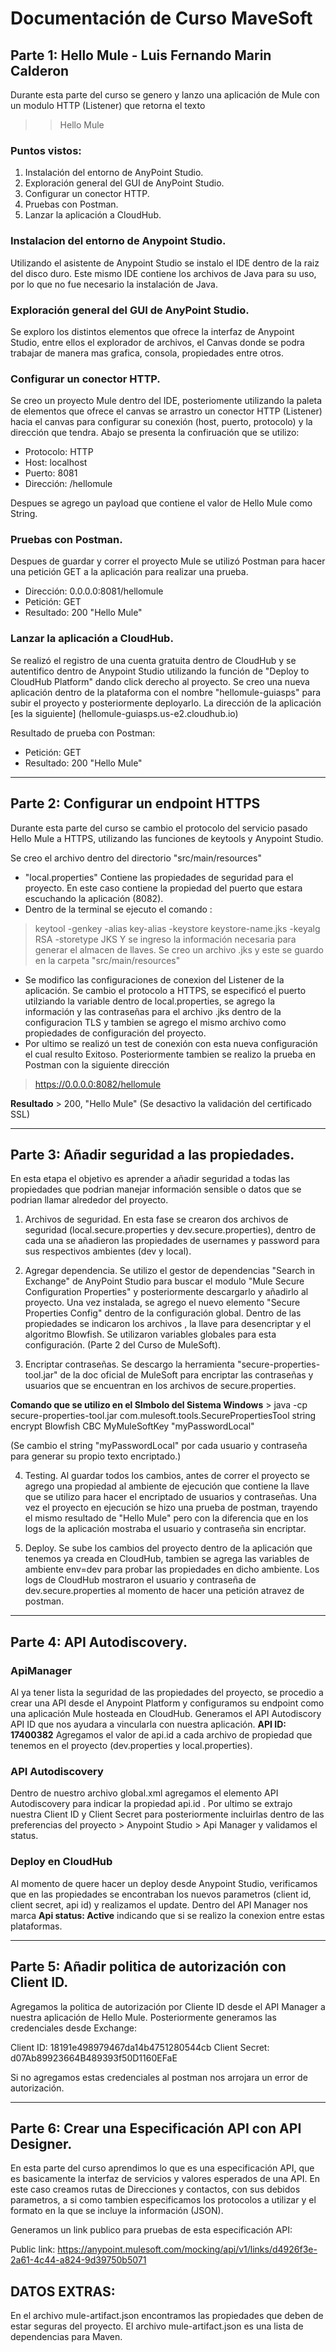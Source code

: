 # Documentación de Curso MaveSoft
## Parte 1: Hello Mule - Luis Fernando Marin Calderon

Durante esta parte del curso se genero y lanzo una aplicación de Mule con un modulo HTTP (Listener) que retorna el texto 
>>Hello Mule

### Puntos vistos:
1. Instalación del entorno de AnyPoint Studio.
2. Exploración general del GUI de AnyPoint Studio.
3. Configurar un conector HTTP.
4. Pruebas con Postman.
5. Lanzar la aplicación a CloudHub.


### Instalacion del entorno de Anypoint Studio.
Utilizando el asistente  de Anypoint Studio se instalo el IDE dentro de la raiz del disco duro. Este mismo IDE contiene los archivos de Java para su uso, por lo que no fue necesario
la instalación de Java.

### Exploración general del GUI de AnyPoint Studio.
Se exploro los distintos elementos que ofrece la interfaz de Anypoint Studio, entre ellos el explorador de archivos, el Canvas donde se podra trabajar de manera mas grafica, consola, propiedades entre otros.

### Configurar un conector HTTP.
Se creo un proyecto Mule dentro del IDE, posteriomente utilizando la paleta de elementos que ofrece el canvas se arrastro un conector HTTP (Listener) hacia el canvas para configurar su conexión (host, puerto, protocolo) y la dirección que tendra. Abajo se presenta la confiruación que se utilizo:

- Protocolo: HTTP
- Host: localhost
- Puerto: 8081
- Dirección: /hellomule

Despues se agrego un payload que contiene el valor de Hello Mule como String.

### Pruebas con Postman.
Despues de guardar y correr el proyecto Mule se utilizó Postman para hacer una petición GET a la aplicación para realizar una prueba.

- Dirección:  0.0.0.0:8081/hellomule
- Petición: GET
- Resultado: 200 "Hello Mule"

### Lanzar la aplicación a CloudHub.
Se realizó el registro de una cuenta gratuita dentro de CloudHub y se autentifico dentro de Anypoint Studio utilizando la función de "Deploy to CloudHub Platform" dando click derecho al proyecto. Se creo una nueva aplicación dentro de la plataforma con el nombre "hellomule-guiasps" para subir el proyecto y posteriormente deployarlo. 
La dirección de la aplicación [es la siguiente] (hellomule-guiasps.us-e2.cloudhub.io)

Resultado de prueba con Postman: 
- Petición: GET
- Resultado: 200 "Hello Mule"

----------------------------------------------

## Parte 2: Configurar un endpoint HTTPS
Durante esta parte del curso se cambio el protocolo del servicio pasado Hello Mule a HTTPS, utilizando las funciones de keytools y Anypoint Studio. 

Se creo el archivo dentro del directorio "src/main/resources"

- "local.properties" Contiene las propiedades de seguridad para el proyecto. En este caso contiene la propiedad del puerto que estara escuchando la aplicación (8082).
- Dentro de la terminal se ejecuto el comando : 
>keytool -genkey -alias key-alias -keystore keystore-name.jks -keyalg RSA -storetype JKS
Y se ingreso la información necesaria para generar el almacen de llaves. Se creo un archivo .jks y este se guardo en la carpeta "src/main/resources"
- Se modifico las configuraciones de conexion del Listener de la aplicación. Se cambio el protocolo a HTTPS, se especificó el puerto utilziando la variable dentro de local.properties, se agrego la información y las contraseñas para el archivo .jks dentro de la configuracion TLS y tambien se agrego el mismo archivo como propiedades de configuración del proyecto.
- Por ultimo se realizó un test de conexión con esta nueva configuración el cual resulto Exitoso. Posteriormente tambien se realizo la prueba en Postman con la siguiente dirección
>https://0.0.0.0:8082/hellomule 

**Resultado** >  200, "Hello Mule" (Se desactivo la validación del certificado SSL)

----------------------------------------------
## Parte 3: Añadir seguridad a las propiedades.
En esta etapa el objetivo es aprender a añadir seguridad a todas las propiedades que podrian manejar información sensible o datos que se podrian llamar alrededor del proyecto.

1. Archivos de seguridad.
En esta fase se crearon dos archivos de seguridad (local.secure.properties y dev.secure.properties), dentro de cada una se añadieron las propiedades de usernames y password para sus respectivos ambientes (dev y local).

2. Agregar dependencia.
Se utilizo el gestor de dependencias "Search in Exchange" de AnyPoint Studio para buscar el modulo "Mule Secure Configuration Properties" y posteriormente descargarlo y añadirlo al proyecto. Una vez instalada, se agrego el nuevo elemento "Secure Properties Config" dentro de la configuración global. Dentro de las propiedades se indicaron los archivos , la llave para desencriptar y el algoritmo Blowfish. Se utilizaron variables globales para esta configuración. (Parte 2 del Curso de MuleSoft).

3. Encriptar contraseñas.
Se descargo la herramienta "secure-properties-tool.jar" de la doc oficial de MuleSoft para encriptar las contraseñas y usuarios que se encuentran en los archivos de secure.properties.

**Comando que se utilizo en el SImbolo del Sistema Windows** > java -cp secure-properties-tool.jar com.mulesoft.tools.SecurePropertiesTool  string  encrypt  Blowfish  CBC  MyMuleSoftKey  "myPasswordLocal" 

(Se cambio el string "myPasswordLocal" por cada usuario y contraseña para generar su propio texto encriptado.)


4. Testing.
Al guardar todos los cambios, antes de correr el proyecto se agrego una propiedad al ambiente de ejecución que contiene la llave que se utilizo para hacer el encriptado de usuarios y contraseñas. Una vez el proyecto en ejecución se hizo una prueba de postman, trayendo el mismo resultado de "Hello Mule" pero con la diferencia que en los logs de la aplicación mostraba el usuario y contraseña sin encriptar. 

5. Deploy.
Se sube los cambios del proyecto dentro de la aplicación que tenemos ya creada en CloudHub, tambien se agrega las variables de ambiente env=dev para probar las propiedades en dicho ambiente. Los logs de CloudHub mostraron el usuario y contraseña de dev.secure.properties al momento de hacer una petición atravez de postman.

----------------------------------------------
## Parte 4: API Autodiscovery.

### ApiManager ###
Al ya tener lista la seguridad de las propiedades del proyecto, se procedio a crear una API desde el Anypoint Platform y configuramos su endpoint como una aplicación Mule hosteada en CloudHub. Generamos el API Autodiscory API ID que nos ayudara a vincularla con nuestra aplicación.
**API ID: 17400382**
Agregamos el valor de api.id a cada archivo de propiedad que tenemos en el proyecto (dev.properties y local.properties).

### API Autodiscovery ###
Dentro de nuestro archivo global.xml agregamos el elemento API Autodiscovery para indicar la propiedad api.id . Por ultimo se extrajo nuestra Client ID y Client Secret para posteriormente incluirlas dentro de las preferencias del proyecto > Anypoint Studio > Api Manager y validamos el status.

### Deploy en CloudHub ###
Al momento de quere hacer un deploy desde Anypoint Studio, verificamos que en las propiedades se encontraban los nuevos parametros (client id, client secret, api id) y realizamos el update. Dentro del API Manager nos marca **Api status: Active** indicando que si se realizo la conexion entre estas plataformas.

----------------------------------------------
## Parte 5: Añadir politica de autorización con Client ID. 
Agregamos la politica de autorización por Cliente ID desde el API Manager a nuestra aplicación de Hello Mule. Posteriormente generamos las credenciales desde Exchange:

Client ID:
18191e498979467da14b4751280544cb
Client Secret:
d07Ab89923664B489393f50D1160EFaE

Si no agregamos estas credenciales al postman nos arrojara un error de autorización.

----------------------------------------------
## Parte 6: Crear una Especificación API con API Designer.
 En esta parte del curso aprendimos lo que es una especificación API, que es basicamente la interfaz de servicios y valores esperados de una API. En este caso creamos rutas de Direcciones y contactos, con sus debidos parametros, a si como tambien especificamos los protocolos a utilizar y el formato en la que se incluye la información (JSON).

 Generamos un link publico para pruebas de esta especificación API: 

Public link: https://anypoint.mulesoft.com/mocking/api/v1/links/d4926f3e-2a61-4c44-a824-9d39750b5071





## DATOS EXTRAS:
En el archivo mule-artifact.json encontramos las propiedades que deben de estar seguras del proyecto.
El archivo mule-artifact.json es una lista de dependencias para Maven.